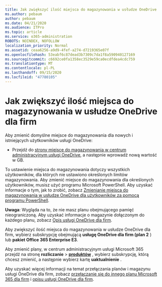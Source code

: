 ```yaml
---
title: Jak zwiększyć ilość miejsca do magazynowania w usłudze OneDrive dla firm
ms.author: pebaum
author: pebaum
ms.date: 04/21/2020
ms.audience: ITPro
ms.topic: article
ms.service: o365-administration
ROBOTS: NOINDEX, NOFOLLOW
localization_priority: Normal
ms.assetid: ceaa6256-a9d9-4fef-a274-d7219365e07f
ms.openlocfilehash: 53eabf6c87dead3b7309c7da1f8a590940127169
ms.sourcegitcommit: c6692ce0fa1358ec3529e59ca0ecdfdea4cdc759
ms.translationtype: MT
ms.contentlocale: pl-PL
ms.lasthandoff: 09/15/2020
ms.locfileid: "47780105"
---
```

# <a name="how-to-increase-storage-in-onedrive-for-business"></a>Jak zwiększyć ilość miejsca do magazynowania w usłudze OneDrive dla firm

Aby zmienić domyślne miejsce do magazynowania dla nowych i istniejących użytkowników usługi OneDrive:
  
- Przejdź do [strony miejsce do magazynowania w centrum administracyjnym usługi OneDrive](https://admin.onedrive.com/?v=StorageSettings), a następnie wprowadź nową wartość w GB.

To ustawienie miejsca do magazynowania dotyczy wszystkich użytkowników, dla których nie ustawiono określonych limitów magazynowania. Aby zmienić miejsce do magazynowania dla określonych użytkowników, musisz użyć programu Microsoft PowerShell. Aby uzyskać informacje o tym, jak to zrobić, zobacz [Zmienianie miejsca do magazynowania w usłudze OneDrive dla użytkowników za pomocą programu PowerShell](https://go.microsoft.com/fwlink/?linkid=866402).

**Uwaga**: Wygląda na to, że nie masz planu obejmującego pamięć nieograniczoną. Aby uzyskać informacje o magazynie dołączonym do każdego planu, zobacz [Opis usługi OneDrive dla firm](https://go.microsoft.com/fwlink/p/?LinkID=826071).
  
Aby zwiększyć ilość miejsca do magazynowania w usłudze OneDrive dla firm, wybierz subskrypcję obejmującą **usługę OneDrive dla firm (plan 2** ) lub **pakiet Office 365 Enterprise E3**. 
  
Aby zmienić plany, w centrum administracyjnym usługi Microsoft 365 przejdź na stronę **rozliczanie** \> **[produktów](https://go.microsoft.com/fwlink/p/?linkid=842054)** , wybierz subskrypcję, którą chcesz zmienić, a następnie wybierz kartę **uaktualnienie** .
  
Aby uzyskać więcej informacji na temat przełączania planów i magazynu usługi OneDrive dla firm, zobacz [przełączanie się do innego planu Microsoft 365 dla firm](https://go.microsoft.com/fwlink/?LinkId=2031117) i [opisu usługi OneDrive dla firm](https://go.microsoft.com/fwlink/p/?LinkId-2031122).